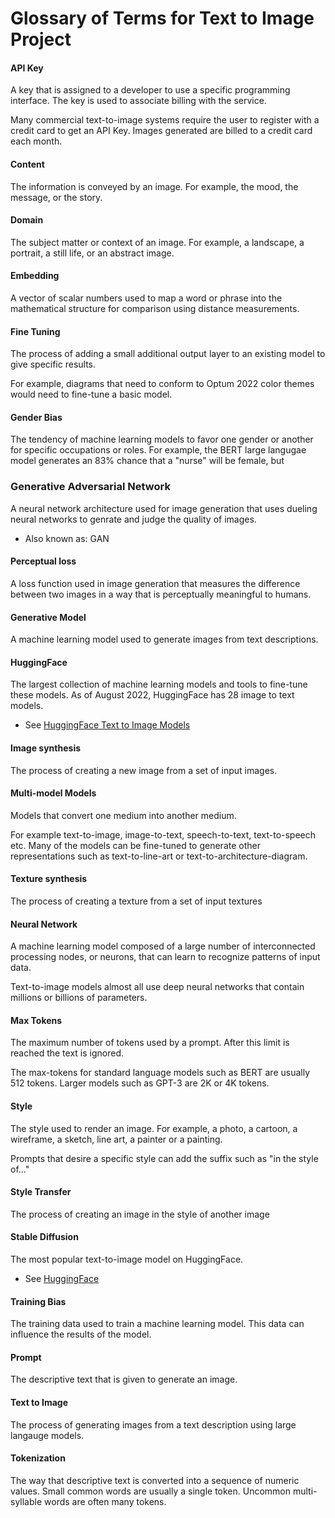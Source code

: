 # Glossary of Terms for Text to Image Project

#### API Key
A key that is assigned to a developer to use a specific programming interface.  The key is used to associate billing with the service.

Many commercial text-to-image systems require the user to register with a credit card to get an API Key.  Images generated are billed to a credit card each month.

#### Content
The information is conveyed by an image.  For example, the mood, the message, or the story.

#### Domain
The subject matter or context of an image.  For example, a landscape, a portrait, a still life, or an abstract image.

#### Embedding
A vector of scalar numbers used to map a word or phrase into the mathematical structure for comparison using distance measurements.

#### Fine Tuning
The process of adding a small additional output layer to an existing model to give specific results.  

For example, diagrams that need to conform to Optum 2022 color themes would need to fine-tune a basic model.

#### Gender Bias

The tendency of machine learning models to favor one gender or another for specific occupations or roles.  For example, the BERT large langugae model generates an 83% chance that a "nurse" will be female, but 

### Generative Adversarial Network

A neural network architecture used for image generation that uses dueling neural networks to genrate and judge the quality of images.

* Also known as: GAN

#### Perceptual loss

A loss function used in image generation that measures the difference between two images in a way that is perceptually meaningful to humans.

#### Generative Model

A machine learning model used to generate images from text descriptions.

#### HuggingFace

The largest collection of machine learning models and tools to fine-tune these models.  As of August 2022, HuggingFace has 28 image to text models.

* See [HuggingFace Text to Image Models](https://huggingface.co/models?pipeline_tag=text-to-image&sort=downloads)

#### Image synthesis

The process of creating a new image from a set of input images.

#### Multi-model Models

Models that convert one medium into another medium.  

For example text-to-image, image-to-text, speech-to-text, text-to-speech etc.  Many of the models can be fine-tuned to generate other representations such as text-to-line-art or text-to-architecture-diagram.

#### Texture synthesis

The process of creating a texture from a set of input textures

#### Neural Network

A machine learning model composed of a large number of interconnected processing nodes, or neurons, that can learn to recognize patterns of input data.

Text-to-image models almost all use deep neural networks that contain millions or billions of parameters.

#### Max Tokens
The maximum number of tokens used by a prompt.  After this limit is reached the text is ignored.

The max-tokens for standard language models such as BERT are usually 512 tokens.  Larger models such as GPT-3 are 2K or 4K tokens.

#### Style

The style used to render an image.  For example, a photo, a cartoon, a wireframe, a sketch, line art, a painter or a painting.

Prompts that desire a specific style can add the suffix such as "in the style of..."

#### Style Transfer

The process of creating an image in the style of another image

#### Stable Diffusion

The most popular text-to-image model on HuggingFace.

* See [HuggingFace](https://huggingface.co/CompVis/stable-diffusion-v1-4)

#### Training Bias

The training data used to train a machine learning model.  This data can influence the results of the model.

#### Prompt

The descriptive text that is given to generate an image.

#### Text to Image

The process of generating images from a text description using large langauge models.

#### Tokenization

The way that descriptive text is converted into a sequence of numeric values.  Small common words are usually a single token.  Uncommon multi-syllable words are often many tokens.

<!--
## Sample GPT Prompt
Generate a glossary of terms for an text-to-image project.  For each term, give the definition using a precise, concise, distinct definition that is free of rules.

1. Text-to-image - algorithms that convert textual descriptions into images
2. Deep neural network: a neural network with input, output and at least one hidden layer
3. Style transfer: the process of creating an image in the style of another image
-->